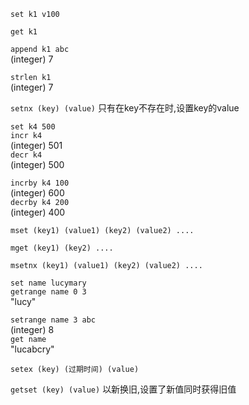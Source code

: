 `set k1 v100` 


`get k1`

`append k1 abc`  
(integer) 7

`strlen k1`  
(integer) 7

`setnx (key) (value)`  只有在key不存在时,设置key的value  

`set k4 500`  
`incr k4`  
(integer) 501  
`decr k4`   
(integer) 500


`incrby k4 100`  
(integer) 600  
`decrby k4 200`  
(integer) 400  

`mset (key1) (value1) (key2) (value2) ....`  

`mget (key1) (key2) ....`  

`msetnx (key1) (value1) (key2) (value2) ....`

`set name lucymary`  
`getrange name 0 3`  
"lucy"  

`setrange name 3 abc`  
(integer) 8  
`get name`  
"lucabcry"


`setex (key) (过期时间) (value)`  

`getset (key) (value)`  以新换旧,设置了新值同时获得旧值  






